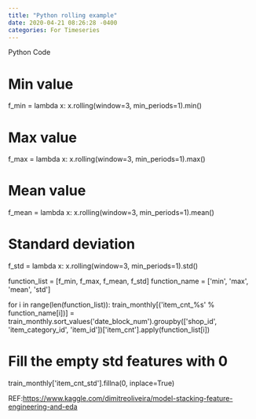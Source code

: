 ```yaml
---
title: "Python rolling example"
date: 2020-04-21 08:26:28 -0400
categories: For Timeseries
---
```

Python Code


# Min value
f_min = lambda x: x.rolling(window=3, min_periods=1).min()
# Max value
f_max = lambda x: x.rolling(window=3, min_periods=1).max()
# Mean value
f_mean = lambda x: x.rolling(window=3, min_periods=1).mean()
# Standard deviation
f_std = lambda x: x.rolling(window=3, min_periods=1).std()

function_list = [f_min, f_max, f_mean, f_std]
function_name = ['min', 'max', 'mean', 'std']

for i in range(len(function_list)):
    train_monthly[('item_cnt_%s' % function_name[i])] = train_monthly.sort_values('date_block_num').groupby(['shop_id', 'item_category_id', 'item_id'])['item_cnt'].apply(function_list[i])

# Fill the empty std features with 0
train_monthly['item_cnt_std'].fillna(0, inplace=True)

REF:https://www.kaggle.com/dimitreoliveira/model-stacking-feature-engineering-and-eda
